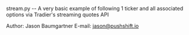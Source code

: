 stream.py -- A very basic example of following 1 ticker and all associated options via Tradier's streaming quotes API

Author:  Jason Baumgartner
E-mail:  jason@pushshift.io
